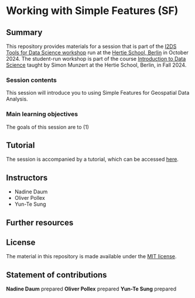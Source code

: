 # Working with Simple Features (SF)
## Summary
This repository provides materials for a session that is part of the [I2DS Tools for Data Science workshop](https://github.com/intro-to-data-science-24-workshop) run at the [Hertie School, Berlin](https://www.hertie-school.org/en/) in October 2024. The student-run workshop is part of the course [Introduction to Data Science](https://github.com/intro-to-data-science-24) taught by Simon Munzert at the Hertie School, Berlin, in Fall 2024.
### Session contents
This session will introduce you to using Simple Features for Geospatial Data Analysis. 

### Main learning objectives
The goals of this session are to (1) 
## Tutorial
The session is accompanied by a tutorial, which can be accessed [here]().
## Instructors
- Nadine Daum 
- Oliver Pollex 
- Yun-Te Sung 
## Further resources

## License
The material in this repository is made available under the [MIT license](http://opensource.org/licenses/mit-license.php). 
## Statement of contributions
**Nadine Daum** prepared 
**Oliver Pollex** prepared 
**Yun-Te Sung** prepared 
